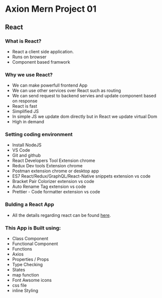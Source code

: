 # Axion Mern Project 01

## React

### What is React?

- React a client side application.
- Runs on browser
- Component based framwork

### Why we use React?

- We can make powerfull frontend App
- We can use other services over React such as routing
- We can send request to backend servies and update component based on response
- React is fast
- Simplified JS
- In simple JS we update dom directly but in React we update virtual Dom
- High in demand

### Setting coding environment

- Install NodeJS
- VS Code
- Git and github
- React Developers Tool Extension chrome
- Redux Dev tools Extension chrome
- Postman extension chrome or desktop app
- ES7 React/Redux/GraphQL/React-Native snippets extension vs code
- Bracket Pair Colorizer extension vs code
- Auto Rename Tag extension vs code
- Prettier - Code formatter extension vs code

### Bulding a React App

- All the details regarding react can be found [here](https://reactjs.org/).

### This App is Built using:

- Class Component
- Functional Component
- Functions
- Axios
- Properties / Props
- Type Checking
- States
- map function
- Font Awsome icons
- css file
- inline Styling
